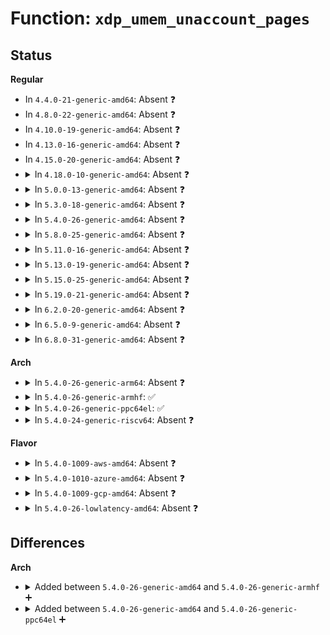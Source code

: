 # Function: <code>xdp_umem_unaccount_pages</code>

## Status
<b>Regular</b>
<ul>
<li>
In <code>4.4.0-21-generic-amd64</code>: Absent ❓
</li>
<li>
In <code>4.8.0-22-generic-amd64</code>: Absent ❓
</li>
<li>
In <code>4.10.0-19-generic-amd64</code>: Absent ❓
</li>
<li>
In <code>4.13.0-16-generic-amd64</code>: Absent ❓
</li>
<li>
In <code>4.15.0-20-generic-amd64</code>: Absent ❓
</li>
<li>
<details>
<summary>In <code>4.18.0-10-generic-amd64</code>: Absent ❓</summary>

```json
{
  "name": "xdp_umem_unaccount_pages",
  "collision_type": "Unique Static",
  "inline_type": "Selective",
  "funcs": [
    {
      "addr": 18446744071589120800,
      "name": "xdp_umem_unaccount_pages",
      "external": false,
      "loc": "net/xdp/xdp_umem.c:133",
      "file": "net/xdp/xdp_umem.c",
      "inline": "not declared, inlined",
      "caller_inline": [],
      "caller_func": [
        "net/xdp/xdp_umem.c:xdp_umem_create",
        "net/xdp/xdp_umem.c:xdp_umem_create",
        "net/xdp/xdp_umem.c:xdp_umem_release_deferred"
      ]
    }
  ],
  "symbols": [
    {
      "addr": 18446744071589120800,
      "name": "xdp_umem_unaccount_pages.isra.11",
      "section": ".text",
      "bind": "STB_LOCAL",
      "size": 35
    }
  ]
}
```
</details>
</li>
<li>
<details>
<summary>In <code>5.0.0-13-generic-amd64</code>: Absent ❓</summary>

```json
{
  "name": "xdp_umem_unaccount_pages",
  "collision_type": "Unique Static",
  "inline_type": "Selective",
  "funcs": [
    {
      "addr": 18446744071589354432,
      "name": "xdp_umem_unaccount_pages",
      "external": false,
      "loc": "net/xdp/xdp_umem.c:182",
      "file": "net/xdp/xdp_umem.c",
      "inline": "not declared, inlined",
      "caller_inline": [],
      "caller_func": [
        "net/xdp/xdp_umem.c:xdp_umem_create",
        "net/xdp/xdp_umem.c:xdp_umem_create",
        "net/xdp/xdp_umem.c:xdp_umem_release_deferred"
      ]
    }
  ],
  "symbols": [
    {
      "addr": 18446744071589354432,
      "name": "xdp_umem_unaccount_pages.isra.10",
      "section": ".text",
      "bind": "STB_LOCAL",
      "size": 35
    }
  ]
}
```
</details>
</li>
<li>
<details>
<summary>In <code>5.3.0-18-generic-amd64</code>: Absent ❓</summary>

```json
{
  "name": "xdp_umem_unaccount_pages",
  "collision_type": "Unique Static",
  "inline_type": "Selective",
  "funcs": [
    {
      "addr": 18446744071589811472,
      "name": "xdp_umem_unaccount_pages",
      "external": false,
      "loc": "net/xdp/xdp_umem.c:182",
      "file": "net/xdp/xdp_umem.c",
      "inline": "not declared, inlined",
      "caller_inline": [],
      "caller_func": [
        "net/xdp/xdp_umem.c:xdp_umem_create",
        "net/xdp/xdp_umem.c:xdp_umem_create",
        "net/xdp/xdp_umem.c:xdp_umem_release_deferred"
      ]
    }
  ],
  "symbols": [
    {
      "addr": 18446744071589811472,
      "name": "xdp_umem_unaccount_pages.isra.0",
      "section": ".text",
      "bind": "STB_LOCAL",
      "size": 35
    }
  ]
}
```
</details>
</li>
<li>
<details>
<summary>In <code>5.4.0-26-generic-amd64</code>: Absent ❓</summary>

```json
{
  "name": "xdp_umem_unaccount_pages",
  "collision_type": "Unique Static",
  "inline_type": "Selective",
  "funcs": [
    {
      "addr": 18446744071590036304,
      "name": "xdp_umem_unaccount_pages",
      "external": false,
      "loc": "net/xdp/xdp_umem.c:221",
      "file": "net/xdp/xdp_umem.c",
      "inline": "not declared, inlined",
      "caller_inline": [],
      "caller_func": [
        "net/xdp/xdp_umem.c:xdp_umem_create",
        "net/xdp/xdp_umem.c:xdp_umem_create",
        "net/xdp/xdp_umem.c:xdp_umem_release_deferred"
      ]
    }
  ],
  "symbols": [
    {
      "addr": 18446744071590036304,
      "name": "xdp_umem_unaccount_pages.isra.0",
      "section": ".text",
      "bind": "STB_LOCAL",
      "size": 35
    }
  ]
}
```
</details>
</li>
<li>
<details>
<summary>In <code>5.8.0-25-generic-amd64</code>: Absent ❓</summary>

```json
{
  "name": "xdp_umem_unaccount_pages",
  "collision_type": "Unique Static",
  "inline_type": "Full",
  "funcs": [
    {
      "addr": 18446744071591068882,
      "name": "xdp_umem_unaccount_pages",
      "external": false,
      "loc": "net/xdp/xdp_umem.c:190",
      "file": "net/xdp/xdp_umem.c",
      "inline": "not declared, inlined",
      "caller_inline": [
        "net/xdp/xdp_umem.c:xdp_umem_reg",
        "net/xdp/xdp_umem.c:xdp_umem_release_deferred"
      ],
      "caller_func": []
    }
  ],
  "symbols": []
}
```
</details>
</li>
<li>
<details>
<summary>In <code>5.11.0-16-generic-amd64</code>: Absent ❓</summary>

```json
{
  "name": "xdp_umem_unaccount_pages",
  "collision_type": "Unique Static",
  "inline_type": "Full",
  "funcs": [
    {
      "addr": 18446744071591133756,
      "name": "xdp_umem_unaccount_pages",
      "external": false,
      "loc": "net/xdp/xdp_umem.c:34",
      "file": "net/xdp/xdp_umem.c",
      "inline": "not declared, inlined",
      "caller_inline": [
        "net/xdp/xdp_umem.c:xdp_umem_reg",
        "net/xdp/xdp_umem.c:xdp_put_umem",
        "net/xdp/xdp_umem.c:xdp_umem_release_deferred"
      ],
      "caller_func": []
    }
  ],
  "symbols": []
}
```
</details>
</li>
<li>
<details>
<summary>In <code>5.13.0-19-generic-amd64</code>: Absent ❓</summary>

```json
{
  "name": "xdp_umem_unaccount_pages",
  "collision_type": "Unique Static",
  "inline_type": "Full",
  "funcs": [
    {
      "addr": 18446744071591064574,
      "name": "xdp_umem_unaccount_pages",
      "external": false,
      "loc": "net/xdp/xdp_umem.c:34",
      "file": "net/xdp/xdp_umem.c",
      "inline": "not declared, inlined",
      "caller_inline": [
        "net/xdp/xdp_umem.c:xdp_umem_reg",
        "net/xdp/xdp_umem.c:xdp_put_umem",
        "net/xdp/xdp_umem.c:xdp_umem_release_deferred"
      ],
      "caller_func": []
    }
  ],
  "symbols": []
}
```
</details>
</li>
<li>
<details>
<summary>In <code>5.15.0-25-generic-amd64</code>: Absent ❓</summary>

```json
{
  "name": "xdp_umem_unaccount_pages",
  "collision_type": "Unique Static",
  "inline_type": "Full",
  "funcs": [
    {
      "addr": 18446744071591907678,
      "name": "xdp_umem_unaccount_pages",
      "external": false,
      "loc": "net/xdp/xdp_umem.c:34",
      "file": "net/xdp/xdp_umem.c",
      "inline": "not declared, inlined",
      "caller_inline": [
        "net/xdp/xdp_umem.c:xdp_umem_reg",
        "net/xdp/xdp_umem.c:xdp_put_umem",
        "net/xdp/xdp_umem.c:xdp_umem_release_deferred"
      ],
      "caller_func": []
    }
  ],
  "symbols": []
}
```
</details>
</li>
<li>
<details>
<summary>In <code>5.19.0-21-generic-amd64</code>: Absent ❓</summary>

```json
{
  "name": "xdp_umem_unaccount_pages",
  "collision_type": "Unique Static",
  "inline_type": "Full",
  "funcs": [
    {
      "addr": 18446744071593628046,
      "name": "xdp_umem_unaccount_pages",
      "external": false,
      "loc": "net/xdp/xdp_umem.c:34",
      "file": "net/xdp/xdp_umem.c",
      "inline": "not declared, inlined",
      "caller_inline": [
        "net/xdp/xdp_umem.c:xdp_umem_reg",
        "net/xdp/xdp_umem.c:xdp_put_umem",
        "net/xdp/xdp_umem.c:xdp_umem_release_deferred"
      ],
      "caller_func": []
    }
  ],
  "symbols": []
}
```
</details>
</li>
<li>
<details>
<summary>In <code>6.2.0-20-generic-amd64</code>: Absent ❓</summary>

```json
{
  "name": "xdp_umem_unaccount_pages",
  "collision_type": "Unique Static",
  "inline_type": "Full",
  "funcs": [
    {
      "addr": 18446744071595558256,
      "name": "xdp_umem_unaccount_pages",
      "external": false,
      "loc": "net/xdp/xdp_umem.c:32",
      "file": "net/xdp/xdp_umem.c",
      "inline": "not declared, inlined",
      "caller_inline": [
        "net/xdp/xdp_umem.c:xdp_umem_reg",
        "net/xdp/xdp_umem.c:xdp_put_umem",
        "net/xdp/xdp_umem.c:xdp_umem_release_deferred"
      ],
      "caller_func": []
    }
  ],
  "symbols": []
}
```
</details>
</li>
<li>
<details>
<summary>In <code>6.5.0-9-generic-amd64</code>: Absent ❓</summary>

```json
{
  "name": "xdp_umem_unaccount_pages",
  "collision_type": "Unique Static",
  "inline_type": "Full",
  "funcs": [
    {
      "addr": 18446744071596066590,
      "name": "xdp_umem_unaccount_pages",
      "external": false,
      "loc": "net/xdp/xdp_umem.c:32",
      "file": "net/xdp/xdp_umem.c",
      "inline": "not declared, inlined",
      "caller_inline": [
        "net/xdp/xdp_umem.c:xdp_umem_reg",
        "net/xdp/xdp_umem.c:xdp_put_umem",
        "net/xdp/xdp_umem.c:xdp_umem_release_deferred"
      ],
      "caller_func": []
    }
  ],
  "symbols": []
}
```
</details>
</li>
<li>
<details>
<summary>In <code>6.8.0-31-generic-amd64</code>: Absent ❓</summary>

```json
{
  "name": "xdp_umem_unaccount_pages",
  "collision_type": "Unique Static",
  "inline_type": "Full",
  "funcs": [
    {
      "addr": 18446744071596934428,
      "name": "xdp_umem_unaccount_pages",
      "external": false,
      "loc": "net/xdp/xdp_umem.c:32",
      "file": "net/xdp/xdp_umem.c",
      "inline": "not declared, inlined",
      "caller_inline": [
        "net/xdp/xdp_umem.c:xdp_umem_reg",
        "net/xdp/xdp_umem.c:xdp_put_umem",
        "net/xdp/xdp_umem.c:xdp_umem_release_deferred"
      ],
      "caller_func": []
    }
  ],
  "symbols": []
}
```
</details>
</li>
</ul>
<b>Arch</b>
<ul>
<li>
<details>
<summary>In <code>5.4.0-26-generic-arm64</code>: Absent ❓</summary>

```json
{
  "name": "xdp_umem_unaccount_pages",
  "collision_type": "Unique Static",
  "inline_type": "Selective",
  "funcs": [
    {
      "addr": 18446603336503790440,
      "name": "xdp_umem_unaccount_pages",
      "external": false,
      "loc": "net/xdp/xdp_umem.c:221",
      "file": "net/xdp/xdp_umem.c",
      "inline": "not declared, inlined",
      "caller_inline": [],
      "caller_func": [
        "net/xdp/xdp_umem.c:xdp_umem_create",
        "net/xdp/xdp_umem.c:xdp_umem_create",
        "net/xdp/xdp_umem.c:xdp_umem_release_deferred"
      ]
    }
  ],
  "symbols": [
    {
      "addr": 18446603336503790440,
      "name": "xdp_umem_unaccount_pages.isra.0",
      "section": ".text",
      "bind": "STB_LOCAL",
      "size": 92
    }
  ]
}
```
</details>
</li>
<li>
<details>
<summary>In <code>5.4.0-26-generic-armhf</code>: ✅</summary>

```c
void xdp_umem_unaccount_pages(struct xdp_umem * umem)
```

```json
{
  "name": "xdp_umem_unaccount_pages",
  "collision_type": "Unique Static",
  "inline_type": "No",
  "funcs": [
    {
      "addr": 3236409656,
      "name": "xdp_umem_unaccount_pages",
      "external": false,
      "loc": "net/xdp/xdp_umem.c:221",
      "file": "net/xdp/xdp_umem.c",
      "inline": "seen, unknown",
      "caller_inline": [],
      "caller_func": [
        "net/xdp/xdp_umem.c:xdp_umem_create",
        "net/xdp/xdp_umem.c:xdp_umem_create",
        "net/xdp/xdp_umem.c:xdp_umem_release_deferred"
      ]
    }
  ],
  "symbols": [
    {
      "addr": 3236409656,
      "name": "xdp_umem_unaccount_pages",
      "section": ".text",
      "bind": "STB_LOCAL",
      "size": 76
    }
  ]
}
```
</details>
</li>
<li>
<details>
<summary>In <code>5.4.0-26-generic-ppc64el</code>: ✅</summary>

```c
void xdp_umem_unaccount_pages(struct xdp_umem * umem)
```

```json
{
  "name": "xdp_umem_unaccount_pages",
  "collision_type": "Unique Static",
  "inline_type": "No",
  "funcs": [
    {
      "addr": 13835058055297632304,
      "name": "xdp_umem_unaccount_pages",
      "external": false,
      "loc": "net/xdp/xdp_umem.c:221",
      "file": "net/xdp/xdp_umem.c",
      "inline": "seen, unknown",
      "caller_inline": [],
      "caller_func": [
        "net/xdp/xdp_umem.c:xdp_umem_create",
        "net/xdp/xdp_umem.c:xdp_umem_create",
        "net/xdp/xdp_umem.c:xdp_umem_create",
        "net/xdp/xdp_umem.c:xdp_umem_release_deferred"
      ]
    }
  ],
  "symbols": [
    {
      "addr": 13835058055297632304,
      "name": "xdp_umem_unaccount_pages",
      "section": ".text",
      "bind": "STB_LOCAL",
      "size": 92
    }
  ]
}
```
</details>
</li>
<li>
<details>
<summary>In <code>5.4.0-24-generic-riscv64</code>: Absent ❓</summary>

```json
{
  "name": "xdp_umem_unaccount_pages",
  "collision_type": "Unique Static",
  "inline_type": "Full",
  "funcs": [
    {
      "addr": 18446743936279697912,
      "name": "xdp_umem_unaccount_pages",
      "external": false,
      "loc": "net/xdp/xdp_umem.c:221",
      "file": "net/xdp/xdp_umem.c",
      "inline": "not declared, inlined",
      "caller_inline": [
        "net/xdp/xdp_umem.c:xdp_umem_create",
        "net/xdp/xdp_umem.c:xdp_umem_release_deferred"
      ],
      "caller_func": []
    }
  ],
  "symbols": []
}
```
</details>
</li>
</ul>
<b>Flavor</b>
<ul>
<li>
<details>
<summary>In <code>5.4.0-1009-aws-amd64</code>: Absent ❓</summary>

```json
{
  "name": "xdp_umem_unaccount_pages",
  "collision_type": "Unique Static",
  "inline_type": "Selective",
  "funcs": [
    {
      "addr": 18446744071589639904,
      "name": "xdp_umem_unaccount_pages",
      "external": false,
      "loc": "net/xdp/xdp_umem.c:221",
      "file": "net/xdp/xdp_umem.c",
      "inline": "not declared, inlined",
      "caller_inline": [],
      "caller_func": [
        "net/xdp/xdp_umem.c:xdp_umem_create",
        "net/xdp/xdp_umem.c:xdp_umem_create",
        "net/xdp/xdp_umem.c:xdp_umem_release_deferred"
      ]
    }
  ],
  "symbols": [
    {
      "addr": 18446744071589639904,
      "name": "xdp_umem_unaccount_pages.isra.0",
      "section": ".text",
      "bind": "STB_LOCAL",
      "size": 35
    }
  ]
}
```
</details>
</li>
<li>
<details>
<summary>In <code>5.4.0-1010-azure-amd64</code>: Absent ❓</summary>

```json
{
  "name": "xdp_umem_unaccount_pages",
  "collision_type": "Unique Static",
  "inline_type": "Selective",
  "funcs": [
    {
      "addr": 18446744071589364432,
      "name": "xdp_umem_unaccount_pages",
      "external": false,
      "loc": "net/xdp/xdp_umem.c:221",
      "file": "net/xdp/xdp_umem.c",
      "inline": "not declared, inlined",
      "caller_inline": [],
      "caller_func": [
        "net/xdp/xdp_umem.c:xdp_umem_create",
        "net/xdp/xdp_umem.c:xdp_umem_create",
        "net/xdp/xdp_umem.c:xdp_umem_release_deferred"
      ]
    }
  ],
  "symbols": [
    {
      "addr": 18446744071589364432,
      "name": "xdp_umem_unaccount_pages.isra.0",
      "section": ".text",
      "bind": "STB_LOCAL",
      "size": 35
    }
  ]
}
```
</details>
</li>
<li>
<details>
<summary>In <code>5.4.0-1009-gcp-amd64</code>: Absent ❓</summary>

```json
{
  "name": "xdp_umem_unaccount_pages",
  "collision_type": "Unique Static",
  "inline_type": "Selective",
  "funcs": [
    {
      "addr": 18446744071590081936,
      "name": "xdp_umem_unaccount_pages",
      "external": false,
      "loc": "net/xdp/xdp_umem.c:221",
      "file": "net/xdp/xdp_umem.c",
      "inline": "not declared, inlined",
      "caller_inline": [],
      "caller_func": [
        "net/xdp/xdp_umem.c:xdp_umem_create",
        "net/xdp/xdp_umem.c:xdp_umem_create",
        "net/xdp/xdp_umem.c:xdp_umem_release_deferred"
      ]
    }
  ],
  "symbols": [
    {
      "addr": 18446744071590081936,
      "name": "xdp_umem_unaccount_pages.isra.0",
      "section": ".text",
      "bind": "STB_LOCAL",
      "size": 35
    }
  ]
}
```
</details>
</li>
<li>
<details>
<summary>In <code>5.4.0-26-lowlatency-amd64</code>: Absent ❓</summary>

```json
{
  "name": "xdp_umem_unaccount_pages",
  "collision_type": "Unique Static",
  "inline_type": "Selective",
  "funcs": [
    {
      "addr": 18446744071590132144,
      "name": "xdp_umem_unaccount_pages",
      "external": false,
      "loc": "net/xdp/xdp_umem.c:221",
      "file": "net/xdp/xdp_umem.c",
      "inline": "not declared, inlined",
      "caller_inline": [],
      "caller_func": [
        "net/xdp/xdp_umem.c:xdp_umem_create",
        "net/xdp/xdp_umem.c:xdp_umem_create",
        "net/xdp/xdp_umem.c:xdp_umem_release_deferred"
      ]
    }
  ],
  "symbols": [
    {
      "addr": 18446744071590132144,
      "name": "xdp_umem_unaccount_pages.isra.0",
      "section": ".text",
      "bind": "STB_LOCAL",
      "size": 35
    }
  ]
}
```
</details>
</li>
</ul>

## Differences
<b>Arch</b>
<ul>
<li>
<details>
<summary>Added between <code>5.4.0-26-generic-amd64</code> and <code>5.4.0-26-generic-armhf</code> ➕</summary>

```c
void xdp_umem_unaccount_pages(struct xdp_umem * umem)
```
</details>
</li>
<li>
<details>
<summary>Added between <code>5.4.0-26-generic-amd64</code> and <code>5.4.0-26-generic-ppc64el</code> ➕</summary>

```c
void xdp_umem_unaccount_pages(struct xdp_umem * umem)
```
</details>
</li>
</ul>
